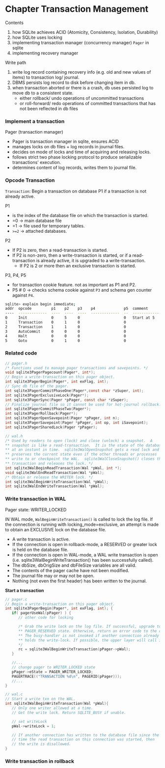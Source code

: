 # Chapter Transaction Management

Contents
1. how SQLite achieves ACID (Atomicity, Consistency, Isolation, Durability)
2. how SQLite uses locking
3. implementing transaction manager (concurrency manager) `Pager` in sqlite
4. implementing recovery manager


Write path
1. write log record containing recovery info (e.g. old and new values of items) to transaction log/ journal.
2. DBMS persists log record to disk before changing item in db.
3. when transaction aborted or there is a crash, db uses persisted log to move db to a consistent state.
   - either rollback/ undo operations of uncommitted transactions
   - or roll-forward/ redo operations of committed transactions that has not been reflected in db files


### Implement a transaction

Pager (transaction manager)
- Pager is transaction manager in sqlite, ensures ACID
- manages locks on db files + log records in journal files.
- decides on mode of locks and time of acquiring and releasing locks.
- follows strict two phase locking protocol to produce serializable transactions' execution.
- determines content of log records, writes them to journal file.

### Opcode Transaction

`Transaction`: Begin a transaction on database P1 if a transaction is not already active. 

P1 
- is the index of the database file on which the transaction is started. 
- =0 -> main database file
- =1 -> file used for temporary tables. 
- `>=2` -> attached databases.

P2
- If P2 is zero, then a read-transaction is started. 
- If P2 is non-zero, then a write-transaction is started, or if a read-transaction is already active, it is upgraded to a write-transaction. 
  - If P2 is 2 or more then an exclusive transaction is started.

P3, P4, P5
- for transaction cookie feature. not as important as P1 and P2.
- P5 # 0 -> checks schema cookie against `P3` and schema gen counter against `P4`. 


```bash
sqlite> explain begin immediate;
addr  opcode         p1    p2    p3    p4             p5  comment
----  -------------  ----  ----  ----  -------------  --  -------------
0     Init           0     5     0                    0   Start at 5
1     Transaction    0     1     0                    0
2     Transaction    1     1     0                    0
3     AutoCommit     0     0     0                    0
4     Halt           0     0     0                    0
5     Goto           0     1     0                    0
```

### Related code

```c
// pager.h
/* Functions used to manage pager transactions and savepoints. */
void sqlite3PagerPagecount(Pager*, int*);
// Begin a write-transaction on this pager object.
int sqlite3PagerBegin(Pager*, int exFlag, int);
// Sync db file of the pager.
int sqlite3PagerCommitPhaseOne(Pager*,const char *zSuper, int);
int sqlite3PagerExclusiveLock(Pager*);
int sqlite3PagerSync(Pager *pPager, const char *zSuper);
// Finalize journal file so it cannot be used for hot-journal rollback.
int sqlite3PagerCommitPhaseTwo(Pager*);
int sqlite3PagerRollback(Pager*);
int sqlite3PagerOpenSavepoint(Pager *pPager, int n);
int sqlite3PagerSavepoint(Pager *pPager, int op, int iSavepoint);
int sqlite3PagerSharedLock(Pager *pPager);

// wal.h
/* Used by readers to open (lock) and close (unlock) a snapshot.  A 
** snapshot is like a read-transaction.  It is the state of the database
** at an instant in time.  sqlite3WalOpenSnapshot gets a read lock and
** preserves the current state even if the other threads or processes
** write to or checkpoint the WAL.  sqlite3WalCloseSnapshot() closes the
** transaction and releases the lock. */
int sqlite3WalBeginReadTransaction(Wal *pWal, int *);
void sqlite3WalEndReadTransaction(Wal *pWal);
/* Obtain or release the WRITER lock. */
int sqlite3WalBeginWriteTransaction(Wal *pWal);
int sqlite3WalEndWriteTransaction(Wal *pWal);
```


### Write transaction in WAL

Pager state: WRITER_LOCKED

IN WAL mode, `WalBeginWriteTransaction()` is called to lock the log file.
If the connection is running with locking_mode=exclusive, an attempt
is made to obtain an EXCLUSIVE lock on the database file.
* A write transaction is active.
* If the connection is open in rollback-mode, a RESERVED or greater
  lock is held on the database file.
* If the connection is open in WAL-mode, a WAL write transaction
  is open (i.e. sqlite3WalBeginWriteTransaction() has been successfully
  called).
* The dbSize, dbOrigSize and dbFileSize variables are all valid.
* The contents of the pager cache have not been modified.
* The journal file may or may not be open.
* Nothing (not even the first header) has been written to the journal.

**Start a transaction**
```c
// pager.c
// Begin a write-transaction on this pager object.
int sqlite3PagerBegin(Pager*, int exFlag, int); {
   if( pagerUseWal(pPager) ) {
      // other code for locking

      /* Grab the write lock on the log file. If successful, upgrade to
      ** PAGER_RESERVED state. Otherwise, return an error code to the caller.
      ** The busy-handler is not invoked if another connection already
      ** holds the write-lock. If possible, the upper layer will call it.
      */
      rc = sqlite3WalBeginWriteTransaction(pPager->pWal);
   }

   //...
   // change pager to WRITER_LOCKED state
   pPager->eState = PAGER_WRITER_LOCKED;
   PAGERTRACE(("TRANSACTION %d\n", PAGERID(pPager)));
   //...
}

// wal.c
// Start a write txn on the WAL.
int sqlite3WalBeginWriteTransaction(Wal *pWal){
   // Only one writer allowed at a time.  
   // Get the write lock. Return SQLITE_BUSY if unable.

   // set writeLock
   pWal->writeLock = 1;

   // If another connection has written to the database file since the
   // time the read transaction on this connection was started, then
   // the write is disallowed.
}
```

### Write transaction in rollback

